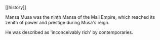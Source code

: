 [[history]]

Mansa Musa was the ninth Mansa of the Mali Empire, which reached its zenith of power and prestige during Musa's reign.

He was described as 'inconceivably rich' by contemporaries.
